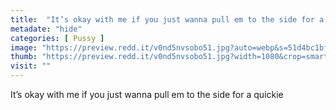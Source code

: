 ```yaml
---
title:  "It’s okay with me if you just wanna pull em to the side for a quickie"
metadate: "hide"
categories: [ Pussy ]
image: "https://preview.redd.it/v0nd5nvsobo51.jpg?auto=webp&s=51d4bc1bf210ceadd066ecca11b36fee9702ea2d"
thumb: "https://preview.redd.it/v0nd5nvsobo51.jpg?width=1080&crop=smart&auto=webp&s=cc95bfe667bf61f94fc6997509c940f3eff88f29"
visit: ""
---
```

It’s okay with me if you just wanna pull em to the side for a quickie
